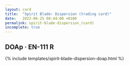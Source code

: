 ```yaml
---
layout: card
title:  "Spirit Blade: Dispersion (trading card)"
date:   2022-06-25 08:44:00 +0100
permalink: spirit-blade-dispersion_(card)
incomplete: true
---
```


## DOAp &middot; EN-111 R

{% include templates/spirit-blade-dispersion-doap.html %}